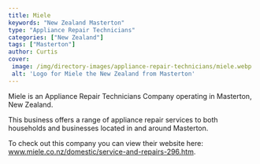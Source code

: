 ```yaml
---
title: Miele
keywords: "New Zealand Masterton"
type: "Appliance Repair Technicians"
categories: ["New Zealand"]
tags: ["Masterton"]
author: Curtis
cover: 
 image: /img/directory-images/appliance-repair-technicians/miele.webp
 alt: 'Logo for Miele the New Zealand from Masterton'
---
```


Miele is an Appliance Repair Technicians Company operating in Masterton, New Zealand.

This business offers a range of appliance repair services to both households and businesses located in and around Masterton.



To check out this company you can view their website here: www.miele.co.nz/domestic/service-and-repairs-296.htm.
